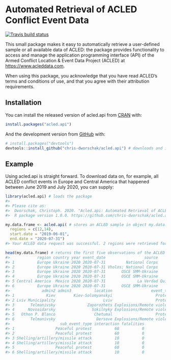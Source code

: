 
<!-- README.md is generated from README.Rmd. Please edit that file -->

# Automated Retrieval of ACLED Conflict Event Data

<!-- badges: start -->

[![Travis build
status](https://travis-ci.com/chris-dworschak/acled.api.svg?branch=master)](https://travis-ci.com/chris-dworschak/acled.api)
<!-- badges: end -->

This small package makes it easy to automatically retrieve a
user-defined sample or all available data of ACLED: the package provides
functionality to access and manage the application programming interface
(API) of the Armed Conflict Location & Event Data Project (ACLED) at
<https://www.acleddata.com>.

When using this package, you acknowledge that you have read ACLED’s
terms and conditions of use, and that you agree with their attribution
requirements.

## Installation

You can install the released version of acled.api from
[CRAN](https://CRAN.R-project.org) with:

``` r
install.packages("acled.api")
```

And the development version from [GitHub](https://github.com/) with:

``` r
# install.packages("devtools")
devtools::install_github("chris-dworschak/acled.api") # downloads and installs the package
```

## Example

Using acled.api is straight forward. To download data on, for example,
all ACLED conflict events in Europe and Central America that happened
between June 2019 and July 2020, you can supply:

``` r
library(acled.api) # loads the package
#> 
#> Please cite as:
#>  Dworschak, Christoph. 2020. "Acled.api: Automated Retrieval of ACLED Conflict Event Data."
#>  R package version 1.0.0. https://github.com/chris-dworschak/acled.api

my.data.frame <- acled.api( # stores an ACLED sample in object my.data.frame
  regions = c(12,14), 
  start.date = "2019-06-01", 
  end.date = "2020-07-31")
#> Your ACLED data request was successful. 2 regions were retrieved for the time starting 2019-06-01 until 2020-07-31.

head(my.data.frame) # returns the first five observations of the ACLED sample
#>            region country year event_date                 source       admin1
#> 1          Europe Ukraine 2020 2020-07-31         National Corps    Kiev City
#> 2          Europe Ukraine 2020 2020-07-31 Vholos; National Corps         Lviv
#> 3          Europe Ukraine 2020 2020-07-31       OSCE SMM-Ukraine      Donetsk
#> 4          Europe Ukraine 2020 2020-07-31       OSCE SMM-Ukraine      Luhansk
#> 5 Central America  Mexico 2020 2020-07-31              La Verdad Quintana Roo
#> 6          Europe Ukraine 2020 2020-07-31       OSCE SMM-Ukraine      Donetsk
#>              admin2 admin3          location                 event_type
#> 1              Kiev        Kiev-Solomyanskyi                   Protests
#> 2 Lviv Municipality                     Lviv                   Protests
#> 3       Telmanivsky              Zaporozhets Explosions/Remote violence
#> 4      Novoaidarsky                Sokilnyky Explosions/Remote violence
#> 5   Othon P. Blanco                 Chetumal                   Protests
#> 6       Telmanivsky                  Dersove Explosions/Remote violence
#>                      sub_event_type interaction fatalities
#> 1                  Peaceful protest          60          0
#> 2                  Peaceful protest          60          0
#> 3 Shelling/artillery/missile attack          10          0
#> 4 Shelling/artillery/missile attack          10          0
#> 5                  Peaceful protest          60          0
#> 6 Shelling/artillery/missile attack          10          0
```
